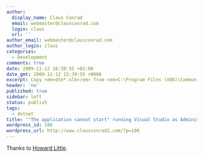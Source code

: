```yaml
---
author:
  display_name: Claus Conrad
  email: webmaster@clausconrad.com
  login: claus
  url: ''
author_email: webmaster@clausconrad.com
author_login: claus
categories:
  - Development
comments: true
date: 2009-11-12 16:39:55 +01:00
date_gmt: 2009-11-12 15:39:55 +0000
excerpt: Copy <em>dte*.olb</em> from <em>C:\Program Files (X86)\Common Files\Microsoft Shared\MSEnv</em> to <em>C:\Program Files X86\Microsoft Visual Studio 9.0\Common7\IDE</em>.
header: 'no'
published: true
sidebar: left
status: publish
tags:
  - dotnet
title: '"The application cannot start" running Visual Studio as Administrator'
wordpress_id: 106
wordpress_url: http://www.clausconrad2.com/?p=106
---
```

Thanks to [Howard Little](https://www.21concepts.com/Blog/EntryId/10/Visual-Studio-2005-2008-The-application-cannot-start.aspx).
